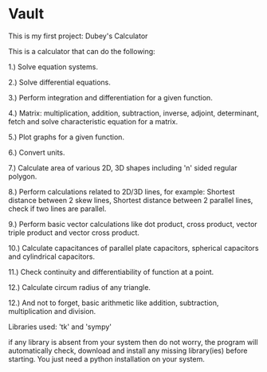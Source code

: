 # Vault
This is my first project: Dubey's Calculator

This is a calculator that can do the following:

1.) Solve equation systems.

2.) Solve differential equations.

3.) Perform integration and differentiation for a given function.

4.) Matrix: multiplication, addition, subtraction, inverse, adjoint, determinant, fetch and 
solve characteristic equation for a matrix.

5.) Plot graphs for a given function.

6.) Convert units.

7.) Calculate area of various 2D, 3D shapes including 'n' sided regular polygon.

8.) Perform calculations related to 2D/3D lines, for example: Shortest distance between 2 skew lines, Shortest distance between 2 parallel lines, check if two lines are parallel.

9.) Perform basic vector calculations like dot product, cross product, vector triple product and vector cross product.

10.) Calculate capacitances of parallel plate capacitors, spherical capacitors and cylindrical capacitors.

11.) Check continuity and differentiability of function at a point.

12.) Calculate circum radius of any triangle.

12.) And not to forget, basic arithmetic like addition, subtraction, multiplication and division.

Libraries used: 'tk' and 'sympy'

if any library is absent from your system then do not worry, the program will automatically check, download and install any missing library(ies) before starting.
You just need a python installation on your system.
